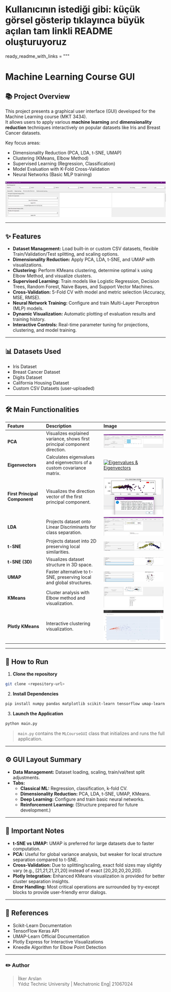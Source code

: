 # Kullanıcının istediği gibi: küçük görsel gösterip tıklayınca büyük açılan tam linkli README oluşturuyoruz

ready_readme_with_links = """
# Machine Learning Course GUI

## 📚 Project Overview

This project presents a graphical user interface (GUI) developed for the Machine Learning course (MKT 3434).  
It allows users to apply various **machine learning** and **dimensionality reduction** techniques interactively on popular datasets like Iris and Breast Cancer datasets.

Key focus areas:
- Dimensionality Reduction (PCA, LDA, t-SNE, UMAP)
- Clustering (KMeans, Elbow Method)
- Supervised Learning (Regression, Classification)
- Model Evaluation with K-Fold Cross-Validation
- Neural Networks (Basic MLP training)

[![Initial View](./Screet_shots_new/nitial%20view%20of%20the%20Machine%20Learning%20Course%20GUI.jpg)](https://github.com/ilkerARSLAN1/MKT3434_2025/blob/main/Screet_shots_new/nitial%20view%20of%20the%20Machine%20Learning%20Course%20GUI.jpg)

---

## ✨ Features

- **Dataset Management:** Load built-in or custom CSV datasets, flexible Train/Validation/Test splitting, and scaling options.
- **Dimensionality Reduction:** Apply PCA, LDA, t-SNE, and UMAP with visualizations.
- **Clustering:** Perform KMeans clustering, determine optimal `k` using Elbow Method, and visualize clusters.
- **Supervised Learning:** Train models like Logistic Regression, Decision Trees, Random Forest, Naive Bayes, and Support Vector Machines.
- **Cross-Validation:** 5-Fold CV with model and metric selection (Accuracy, MSE, RMSE).
- **Neural Network Training:** Configure and train Multi-Layer Perceptron (MLP) models.
- **Dynamic Visualization:** Automatic plotting of evaluation results and training history.
- **Interactive Controls:** Real-time parameter tuning for projections, clustering, and model training.

---

## 📊 Datasets Used

- Iris Dataset
- Breast Cancer Dataset
- Digits Dataset
- California Housing Dataset
- Custom CSV Datasets (user-uploaded)

---

## 🛠️ Main Functionalities

| Feature | Description | Image |
|:--------|:------------|:------|
| **PCA** | Visualizes explained variance, shows first principal component direction. | [![PCA Explained Variance](./Screet_shots_new/PCA%20Explained%20Variance%20Ratio.jpg)](https://github.com/ilkerARSLAN1/MKT3434_2025/blob/main/Screet_shots_new/PCA%20Explained%20Variance%20Ratio.jpg) |
| **Eigenvectors** | Calculates eigenvalues and eigenvectors of a custom covariance matrix. | [![Eigenvalues & Eigenvectors](./Screet_shots_new/Eigenvalues%20and%20Eigenvectors%20from%20Covariance%20Matrix%20%CE%A3.jpg)](https://github.com/ilkerARSLAN1/MKT3434_2025/blob/main/Screet_shots_new/Eigenvalues%20and%20Eigenvectors%20from%20Covariance%20Matrix%20%CE%A3.jpg) |
| **First Principal Component** | Visualizes the direction vector of the first principal component. | [![PCA Direction Vector](./Screet_shots_new/First%20Principal%20Component%20Visualization.jpg)](https://github.com/ilkerARSLAN1/MKT3434_2025/blob/main/Screet_shots_new/First%20Principal%20Component%20Visualization.jpg) |
| **LDA** | Projects dataset onto Linear Discriminants for class separation. | [![LDA Projection](./Screet_shots_new/Linear%20Discriminant%20Analysis%20(LDA)%20Projection.jpg)](https://github.com/ilkerARSLAN1/MKT3434_2025/blob/main/Screet_shots_new/Linear%20Discriminant%20Analysis%20(LDA)%20Projection.jpg) |
| **t-SNE** | Projects dataset into 2D preserving local similarities. | [![t-SNE 2D](./Screet_shots_new/t-SNE%20Projection%20of%20the%20Breast%20Cancer%20Dataset.jpg)](https://github.com/ilkerARSLAN1/MKT3434_2025/blob/main/Screet_shots_new/t-SNE%20Projection%20of%20the%20Breast%20Cancer%20Dataset.jpg) |
| **t-SNE (3D)** | Visualizes dataset structure in 3D space. | [![t-SNE 3D](./Screet_shots_new/7B%20t-SNE%20Projection%20(3D).jpg)](https://github.com/ilkerARSLAN1/MKT3434_2025/blob/main/Screet_shots_new/7B%20t-SNE%20Projection%20(3D).jpg) |
| **UMAP** | Faster alternative to t-SNE, preserving local and global structures. | [![UMAP Projection](./Screet_shots_new/UMAP%20Projection%20(3D).jpg)](https://github.com/ilkerARSLAN1/MKT3434_2025/blob/main/Screet_shots_new/UMAP%20Projection%20(3D).jpg) |
| **KMeans** | Cluster analysis with Elbow method and visualization. | [![KMeans & Elbow](./Screet_shots_new/K-Means%20Clustering%20Results%20and%20Elbow%20Method.jpg)](https://github.com/ilkerARSLAN1/MKT3434_2025/blob/main/Screet_shots_new/K-Means%20Clustering%20Results%20and%20Elbow%20Method.jpg) |
| **Plotly KMeans** | Interactive clustering visualization. | [![KMeans Plotly](./Screet_shots_new/Means%20Clustering%20Visualized%20with%20Plotly%20(k=3).jpg)](https://github.com/ilkerARSLAN1/MKT3434_2025/blob/main/Screet_shots_new/Means%20Clustering%20Visualized%20with%20Plotly%20(k%3D3).jpg) |

---

## 🚀 How to Run

1. **Clone the repository**  
```bash
git clone <repository-url>
```

2. **Install Dependencies**  
```bash
pip install numpy pandas matplotlib scikit-learn tensorflow umap-learn plotly kneed pyqt6
```

3. **Launch the Application**  
```bash
python main.py
```

> `main.py` contains the `MLCourseGUI` class that initializes and runs the full application.

---

## ⚙️ GUI Layout Summary

- **Data Management:** Dataset loading, scaling, train/val/test split adjustments.
- **Tabs:**
  - **Classical ML:** Regression, classification, k-fold CV.
  - **Dimensionality Reduction:** PCA, LDA, t-SNE, UMAP, KMeans.
  - **Deep Learning:** Configure and train basic neural networks.
  - **Reinforcement Learning:** (Structure prepared for future development.)

---

## 🧩 Important Notes

- **t-SNE vs UMAP:** UMAP is preferred for large datasets due to faster computation.
- **PCA:** Useful for global variance analysis, but weaker for local structure separation compared to t-SNE.
- **Cross-Validation:** Due to splitting/scaling, exact fold sizes may slightly vary (e.g., [21,21,21,21,20] instead of exact [20,20,20,20,20]).
- **Plotly Integration:** Enhanced KMeans visualization is provided for better cluster separation insights.
- **Error Handling:** Most critical operations are surrounded by try-except blocks to provide user-friendly error dialogs.

---

## 📑 References

- Scikit-Learn Documentation
- TensorFlow Keras API
- UMAP-Learn Official Documentation
- Plotly Express for Interactive Visualizations
- Kneedle Algorithm for Elbow Point Detection

---

### ✏️ Author

> İlker Arslan  
> Yıldız Technic University | Mechatronic Eng| 21067024
